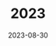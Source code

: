 ---
date: 2023-08-30
featured_image: 230101.jpeg
title: 2023
#type: gallery
sort_by: Name
resources:
- src: 230910.jpeg
  title: "\"Universe is change, life is opinion.\""
- src: 230827.jpeg
  title: Somewhere in Bremen.
- src: 230313.jpg
  title: Sunset by the Stoá.
- src: 230214.jpg
  title: "\"Beautiful things don't ask for attention.\""
---